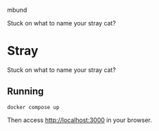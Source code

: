 mbund

Stuck on what to name your stray cat?


# Stray

Stuck on what to name your stray cat?

## Running

```
docker compose up
```

Then access [http://localhost:3000](http://localhost:3000) in your browser.
